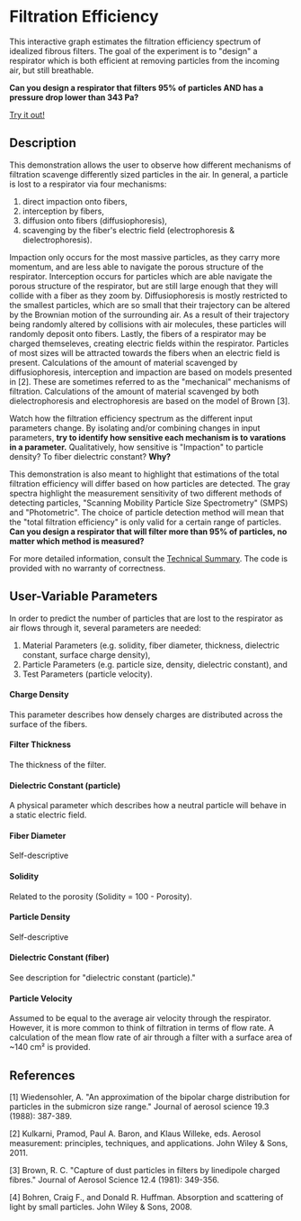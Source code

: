 # Filtration Efficiency
This interactive graph estimates the filtration efficiency spectrum of idealized fibrous filters. The goal of the experiment is to "design" a respirator which is both efficient at removing particles from the incoming air, but still breathable.

**Can you design a respirator that filters 95% of particles AND has a pressure drop lower than 343 Pa?**

[Try it out!](https://hartery5.github.io/FiltrationEfficiency/)

## Description
This demonstration allows the user to observe how different mechanisms of filtration scavenge differently sized particles in the air. In general, a particle is lost to a respirator via four mechanisms: 
1. direct impaction onto fibers, 
2. interception by fibers, 
3. diffusion onto fibers (diffusiophoresis), 
4. scavenging by the fiber's electric field (electrophoresis & dielectrophoresis). 

Impaction only occurs for the most massive particles, as they carry more momentum, and are less able to navigate the porous structure of the respirator. Interception occurs for particles which are able navigate the porous structure of the respirator, but are still large enough that they will collide with a fiber as they zoom by. Diffusiophoresis is mostly restricted to the smallest particles, which are so small that their trajectory can be altered by the Brownian motion of the surrounding air. As a result of their trajectory being randomly altered by collisions with air molecules, these particles will randomly deposit onto fibers. Lastly, the fibers of a respirator may be charged themseleves, creating electric fields within the respirator. Particles of most sizes will be attracted towards the fibers when an electric field is present. Calculations of the amount of material scavenged by diffusiophoresis, interception and impaction are based on models presented in [2]. These are sometimes referred to as the "mechanical" mechanisms of filtration. Calculations of the amount of material scavenged by both dielectrophoresis and electrophoresis are based on the model of Brown [3].

Watch how the filtration efficiency spectrum as the different input parameters change. By isolating and/or combining changes in input parameters, **try to identify how sensitive each mechanism is to varations in a parameter.** Qualitatively, how sensitive is "Impaction" to particle density? To fiber dielectric constant? **Why?**

This demonstration is also meant to highlight that estimations of the total filtration efficiency will differ based on how particles are detected. The gray spectra highlight the measurement sensitivity of two different methods of detecting particles, "Scanning Mobility Particle Size Spectrometry" (SMPS) and "Photometric". The choice of particle detection method will mean that the "total filtration efficiency" is only valid for a certain range of particles. **Can you design a respirator that will filter more than 95% of particles, no matter which method is measured?**

For more detailed information, consult the [Technical Summary](https://github.com/hartery5/FiltrationEfficiency/blob/main/TECHNICALSUMMARY.md). The code is provided with no warranty of correctness.

## User-Variable Parameters
In order to predict the number of particles that are lost to the respirator as air flows through it, several parameters are needed:
1. Material Parameters (e.g. solidity, fiber diameter, thickness, dielectric constant, surface charge density), 
2. Particle Parameters (e.g. particle size, density, dielectric constant), and 
3. Test Parameters (particle velocity). 

#### Charge Density
This parameter describes how densely charges are distributed across the surface of the fibers.

#### Filter Thickness
The thickness of the filter.

#### Dielectric Constant (particle)
A physical parameter which describes how a neutral particle will behave in a static electric field. 

#### Fiber Diameter
Self-descriptive

#### Solidity
Related to the porosity (Solidity = 100 - Porosity). 

#### Particle Density
Self-descriptive

#### Dielectric Constant (fiber)
See description for "dielectric constant (particle)."

#### Particle Velocity
Assumed to be equal to the average air velocity through the respirator. However, it is more common to think of filtration in terms of flow rate. A calculation of the mean flow rate of air through a filter with a surface area of ~140 cm² is provided.

## References

[1] Wiedensohler, A. "An approximation of the bipolar charge distribution for particles in the submicron size range." Journal of aerosol science 19.3 (1988): 387-389.

[2] Kulkarni, Pramod, Paul A. Baron, and Klaus Willeke, eds. Aerosol measurement: principles, techniques, and applications. John Wiley & Sons, 2011.

[3] Brown, R. C. "Capture of dust particles in filters by linedipole charged fibres." Journal of Aerosol Science 12.4 (1981): 349-356.

[4] Bohren, Craig F., and Donald R. Huffman. Absorption and scattering of light by small particles. John Wiley & Sons, 2008.
